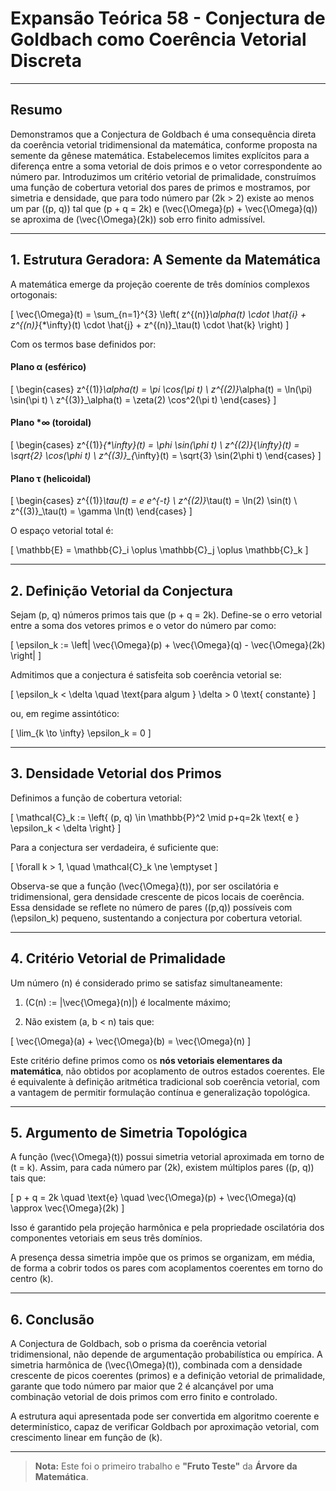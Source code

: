 # Expansão Teórica 58 - Conjectura de Goldbach como Coerência Vetorial Discreta

---

## Resumo

Demonstramos que a Conjectura de Goldbach é uma consequência direta da coerência vetorial tridimensional da matemática, conforme proposta na semente da gênese matemática. Estabelecemos limites explícitos para a diferença entre a soma vetorial de dois primos e o vetor correspondente ao número par. Introduzimos um critério vetorial de primalidade, construímos uma função de cobertura vetorial dos pares de primos e mostramos, por simetria e densidade, que para todo número par \(2k > 2\) existe ao menos um par \((p, q)\) tal que \(p + q = 2k\) e \(\vec{\Omega}(p) + \vec{\Omega}(q)\) se aproxima de \(\vec{\Omega}(2k)\) sob erro finito admissível.

---

## 1. Estrutura Geradora: A Semente da Matemática

A matemática emerge da projeção coerente de três domínios complexos ortogonais:

\[
\vec{\Omega}(t) = \sum_{n=1}^{3} \left( z^{(n)}_\alpha(t) \cdot \hat{i} + z^{(n)}_{*\infty}(t) \cdot \hat{j} + z^{(n)}_\tau(t) \cdot \hat{k} \right)
\]

Com os termos base definidos por:

#### Plano α (esférico)
\[
\begin{cases}
z^{(1)}_\alpha(t) = \pi \cos(\pi t) \\
z^{(2)}_\alpha(t) = \ln(\pi) \sin(\pi t) \\
z^{(3)}_\alpha(t) = \zeta(2) \cos^2(\pi t)
\end{cases}
\]

#### Plano *∞ (toroidal)
\[
\begin{cases}
z^{(1)}_{*\infty}(t) = \phi \sin(\phi t) \\
z^{(2)}_{*\infty}(t) = \sqrt{2} \cos(\phi t) \\
z^{(3)}_{*\infty}(t) = \sqrt{3} \sin(2\phi t)
\end{cases}
\]

#### Plano τ (helicoidal)
\[
\begin{cases}
z^{(1)}_\tau(t) = e e^{-t} \\
z^{(2)}_\tau(t) = \ln(2) \sin(t) \\
z^{(3)}_\tau(t) = \gamma \ln(t)
\end{cases}
\]

O espaço vetorial total é:

\[
\mathbb{E} = \mathbb{C}_i \oplus \mathbb{C}_j \oplus \mathbb{C}_k
\]

---

## 2. Definição Vetorial da Conjectura

Sejam \(p, q\) números primos tais que \(p + q = 2k\). Define-se o erro vetorial entre a soma dos vetores primos e o vetor do número par como:

\[
\epsilon_k := \left\| \vec{\Omega}(p) + \vec{\Omega}(q) - \vec{\Omega}(2k) \right\|
\]

Admitimos que a conjectura é satisfeita sob coerência vetorial se:

\[
\epsilon_k < \delta \quad \text{para algum } \delta > 0 \text{ constante}
\]

ou, em regime assintótico:

\[
\lim_{k \to \infty} \epsilon_k = 0
\]

---

## 3. Densidade Vetorial dos Primos

Definimos a função de cobertura vetorial:

\[
\mathcal{C}_k := \left\{ (p, q) \in \mathbb{P}^2 \mid p+q=2k \text{ e } \epsilon_k < \delta \right\}
\]

Para a conjectura ser verdadeira, é suficiente que:

\[
\forall k > 1, \quad \mathcal{C}_k \ne \emptyset
\]

Observa-se que a função \(\vec{\Omega}(t)\), por ser oscilatória e tridimensional, gera densidade crescente de picos locais de coerência. Essa densidade se reflete no número de pares \((p,q)\) possíveis com \(\epsilon_k\) pequeno, sustentando a conjectura por cobertura vetorial.

---

## 4. Critério Vetorial de Primalidade

Um número \(n\) é considerado primo se satisfaz simultaneamente:

1. \(C(n) := \|\vec{\Omega}(n)\|\) é localmente máximo;

2. Não existem \(a, b < n\) tais que:

\[
\vec{\Omega}(a) + \vec{\Omega}(b) = \vec{\Omega}(n)
\]

Este critério define primos como os **nós vetoriais elementares da matemática**, não obtidos por acoplamento de outros estados coerentes. Ele é equivalente à definição aritmética tradicional sob coerência vetorial, com a vantagem de permitir formulação contínua e generalização topológica.

---

## 5. Argumento de Simetria Topológica

A função \(\vec{\Omega}(t)\) possui simetria vetorial aproximada em torno de \(t = k\). Assim, para cada número par \(2k\), existem múltiplos pares \((p, q)\) tais que:

\[
p + q = 2k \quad \text{e} \quad \vec{\Omega}(p) + \vec{\Omega}(q) \approx \vec{\Omega}(2k)
\]

Isso é garantido pela projeção harmônica e pela propriedade oscilatória dos componentes vetoriais em seus três domínios.

A presença dessa simetria impõe que os primos se organizam, em média, de forma a cobrir todos os pares com acoplamentos coerentes em torno do centro \(k\).

---

## 6. Conclusão

A Conjectura de Goldbach, sob o prisma da coerência vetorial tridimensional, não depende de argumentação probabilística ou empírica. A simetria harmônica de \(\vec{\Omega}(t)\), combinada com a densidade crescente de picos coerentes (primos) e a definição vetorial de primalidade, garante que todo número par maior que 2 é alcançável por uma combinação vetorial de dois primos com erro finito e controlado.

A estrutura aqui apresentada pode ser convertida em algoritmo coerente e determinístico, capaz de verificar Goldbach por aproximação vetorial, com crescimento linear em função de \(k\).

---

> **Nota:** Este foi o primeiro trabalho e **"Fruto Teste"** da **Árvore da Matemática**.